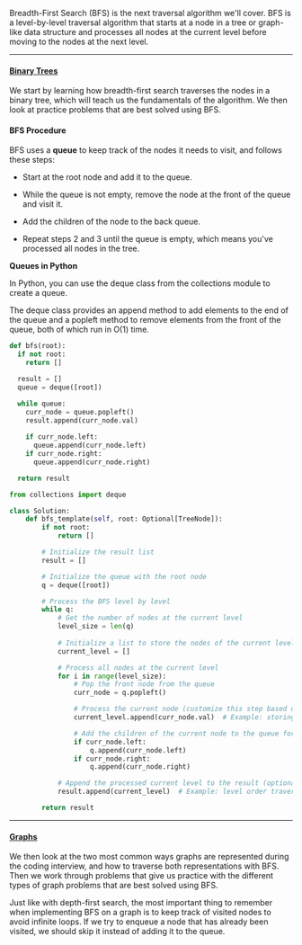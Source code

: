 Breadth-First Search (BFS) is the next traversal algorithm we'll cover. BFS is a level-by-level traversal algorithm that starts at a node in a tree or graph-like data structure and processes all nodes at the current level before moving to the nodes at the next level.

-------
#### [Binary Trees](https://www.hellointerview.com/learn/code/breadth-first-search/fundamentals)

We start by learning how breadth-first search traverses the nodes in a binary tree, which will teach us the fundamentals of the algorithm. We then look at practice problems that are best solved using BFS.

#### BFS Procedure

BFS uses a **queue** to keep track of the nodes it needs to visit, and follows these steps:

- Start at the root node and add it to the queue.
    
- While the queue is not empty, remove the node at the front of the queue and visit it.
    
- Add the children of the node to the back queue.
    
- Repeat steps 2 and 3 until the queue is empty, which means you've processed all nodes in the tree.
    

**Queues in Python**

In Python, you can use the deque class from the collections module to create a queue.

The deque class provides an append method to add elements to the end of the queue and a popleft method to remove elements from the front of the queue, both of which run in O(1) time.


```python
def bfs(root):
  if not root:
    return []

  result = []
  queue = deque([root])

  while queue:
    curr_node = queue.popleft()
    result.append(curr_node.val)
    
    if curr_node.left:
      queue.append(curr_node.left)
    if curr_node.right:
      queue.append(curr_node.right)

  return result


```

```python
from collections import deque

class Solution:
    def bfs_template(self, root: Optional[TreeNode]):
        if not root:
            return []

        # Initialize the result list
        result = []

        # Initialize the queue with the root node
        q = deque([root])

        # Process the BFS level by level
        while q:
            # Get the number of nodes at the current level
            level_size = len(q)
            
            # Initialize a list to store the nodes of the current level (optional, based on the problem)
            current_level = []

            # Process all nodes at the current level
            for i in range(level_size):
                # Pop the front node from the queue
                curr_node = q.popleft()

                # Process the current node (customize this step based on the problem)
                current_level.append(curr_node.val)  # Example: storing node values

                # Add the children of the current node to the queue for the next level
                if curr_node.left:
                    q.append(curr_node.left)
                if curr_node.right:
                    q.append(curr_node.right)

            # Append the processed current level to the result (optional, based on the problem)
            result.append(current_level)  # Example: level order traversal

        return result


```

-------
#### [Graphs](https://www.hellointerview.com/learn/code/breadth-first-search/graphs)

We then look at the two most common ways graphs are represented during the coding interview, and how to traverse both representations with BFS. Then we work through problems that give us practice with the different types of graph problems that are best solved using BFS.

Just like with depth-first search, the most important thing to remember when implementing BFS on a graph is to keep track of visited nodes to avoid infinite loops. If we try to enqueue a node that has already been visited, we should skip it instead of adding it to the queue.